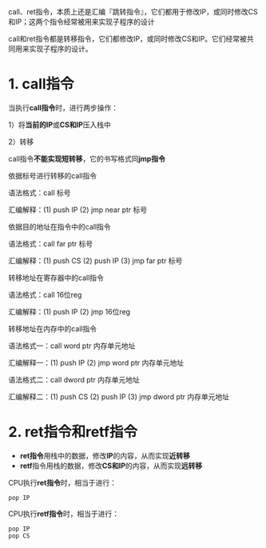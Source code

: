 

call、ret指令，本质上还是汇编『跳转指令』，它们都用于修改IP，或同时修改CS和IP；这两个指令经常被用来实现子程序的设计

call和ret指令都是转移指令，它们都修改IP，或同时修改CS和IP。它们经常被共同用来实现子程序的设计。

# 1. call指令

当执行**call指令**时，进行两步操作：

1）将**当前的IP**或**CS和IP**压入栈中

2）转移

call指令**不能实现短转移**，它的书写格式同**jmp指令**

依据标号进行转移的call指令

语法格式：call 标号

汇编解释：(1) push IP (2) jmp near ptr 标号

依据目的地址在指令中的call指令

语法格式：call far ptr 标号

汇编解释：(1) push CS (2) push IP (3) jmp far ptr 标号

转移地址在寄存器中的call指令

语法格式：call 16位reg

汇编解释：(1) push IP (2) jmp 16位reg

转移地址在内存中的call指令

语法格式一：call word ptr 内存单元地址

汇编解释一：(1) push IP (2) jmp word ptr 内存单元地址

语法格式二：call dword ptr 内存单元地址

汇编解释二：(1) push CS (2) push IP (3) jmp dword ptr 内存单元地址

# 2. ret指令和retf指令

- **ret指令**用栈中的数据，修改**IP**的内容，从而实现**近转移**
- **retf**指令用栈的数据，修改**CS和IP**的内容，从而实现**远转移**

CPU执行**ret指令**时，相当于进行：

```
pop IP
```
CPU执行**retf指令**时，相当于进行：

```
pop IP
pop CS
```

